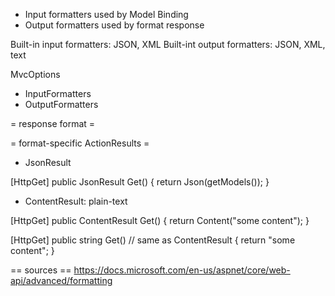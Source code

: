 - Input formatters used by Model Binding
- Output formatters used by format response

Built-in input formatters: JSON, XML
Built-int output formatters: JSON, XML, text

MvcOptions
- InputFormatters
- OutputFormatters
 
= response format =

= format-specific ActionResults =
- JsonResult

[HttpGet]
public JsonResult Get()
{
  return Json(getModels());
}

- ContentResult: plain-text

[HttpGet]
public ContentResult Get()
{
  return Content("some content");
}

[HttpGet]
public string Get() // same as ContentResult
{
  return "some content";
}



== sources ==
https://docs.microsoft.com/en-us/aspnet/core/web-api/advanced/formatting

